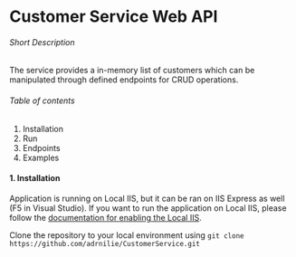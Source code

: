 # Customer Service Web API


###### Short Description
The service provides a in-memory list of customers which can be manipulated through defined endpoints for CRUD operations.

###### Table of contents
1. Installation
2. Run
3. Endpoints
4. Examples

#### 1. Installation

Application is running on Local IIS, but it can be ran on IIS Express as well (F5 in Visual Studio). If you want to run the application on Local IIS, please follow the [documentation for enabling the Local IIS](https://msdn.microsoft.com/en-us/library/ms181052%28v=vs.80%29.aspx?f=255&MSPPError=-2147217396).

Clone the repository to your local environment using `git clone https://github.com/adrnilie/CustomerService.git`
